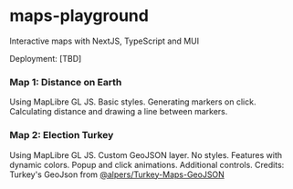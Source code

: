 # maps-playground
Interactive maps with NextJS, TypeScript and MUI

Deployment: [TBD]

### Map 1: Distance on Earth
Using MapLibre GL JS. Basic styles. Generating markers on click. Calculating distance and drawing a line between markers.

### Map 2: Election Turkey
Using MapLibre GL JS. Custom GeoJSON layer. No styles. Features with dynamic colors. Popup and click animations. Additional controls.
Credits: Turkey's GeoJson from [@alpers/Turkey-Maps-GeoJSON](https://github.com/alpers/Turkey-Maps-GeoJSON)
